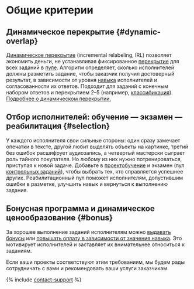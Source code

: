 # Общие критерии

## Динамическое перекрытие {#dynamic-overlap}

[Динамическое перекрытие](../../glossary.md#dynamic-overlapu) (incremental relabeling, IRL) позволяет экономить деньги, не устанавливая фиксированное [перекрытие](../../glossary.md#overlap) для всех заданий в [пуле](../../glossary.md#pool). Алгоритм определяет, сколько исполнителей должны разметить задание, чтобы заказчик получил достоверный результат, в зависимости от уровня [навыка](../../glossary.md#skill) исполнителей и согласованности их ответов. Подходит для заданий с конечным набором ответов и перекрытием 2–5 (например, [классификация](categorization.md)). [Подробнее о динамическом перекрытии.](dynamic-overlap.md)

## Отбор исполнителей: обучение — экзамен — реабилитация {#selection}

У каждого исполнителя свои сильные стороны: один сразу замечает опечатки в тексте, другой любит выделять объекты на картинке, третий без ошибок расшифрует аудиозапись, а четвертый мастерски сыграет роль тайного покупателя. Но любому из них нужно потренироваться, приступая к новой задаче. Добавьте в [проект](../../glossary.md#project)[обучение](train.md) и экзамен (пул [контрольных заданий](pool.md)), чтобы выбрать тех, кто справляется успешнее других. Реабилитационный пул поможет исполнителям, допустившим ошибки в разметке, улучшить навык и вернуться к выполнению задания.

## Бонусная программа и динамическое ценообразование {#bonus}

За хорошее выполнение заданий исполнителям можно [выдавать бонусы](bonus.md) или [повышать оплату в зависимости от значения навыка](dynamic-pricing.md). Это мотивирует исполнителей и заставляет их внимательнее относиться к заданиям.

Если ваши проекты соответствуют этим требованиям, мы будем рады сотрудничать с вами и рекомендовать ваши услуги заказчикам.

{% include [contact-support](../_includes/contact-support-help.md) %}